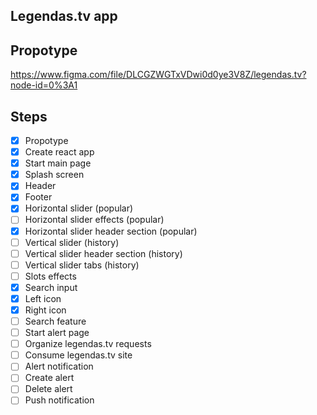 ## Legendas.tv app

## Propotype

https://www.figma.com/file/DLCGZWGTxVDwi0d0ye3V8Z/legendas.tv?node-id=0%3A1

## Steps

- [x] Propotype
- [x] Create react app
- [x] Start main page
- [x] Splash screen
- [x] Header
- [x] Footer
- [x] Horizontal slider (popular)
- [ ] Horizontal slider effects (popular)
- [x] Horizontal slider header section (popular)
- [ ] Vertical slider (history)
- [ ] Vertical slider header section (history)
- [ ] Vertical slider tabs (history)
- [ ] Slots effects
- [x] Search input
- [x] Left icon
- [x] Right icon
- [ ] Search feature
- [ ] Start alert page
- [ ] Organize legendas.tv requests
- [ ] Consume legendas.tv site
- [ ] Alert notification
- [ ] Create alert
- [ ] Delete alert
- [ ] Push notification